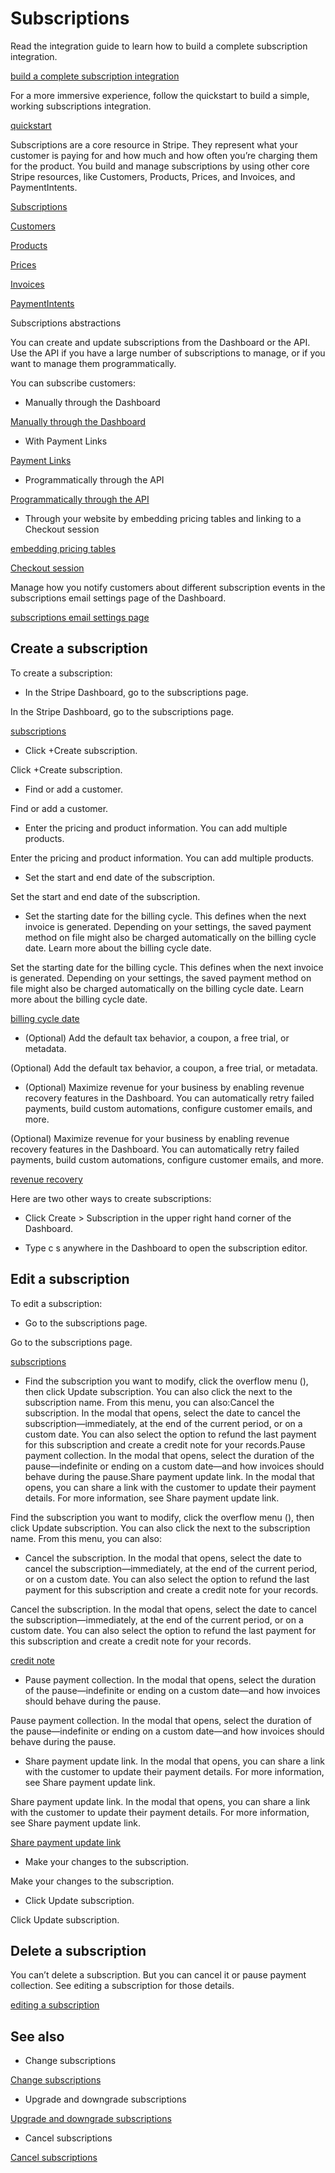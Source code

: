 # Subscriptions

Read the integration guide to learn how to build a complete subscription integration.

[build a complete subscription integration](/billing/subscriptions/build-subscriptions)

For a more immersive experience, follow the quickstart to build a simple, working subscriptions integration.

[quickstart](/billing/quickstart)

Subscriptions are a core resource in Stripe. They represent what your customer is paying for and how much and how often you’re charging them for the product. You build and manage subscriptions by using other core Stripe resources, like Customers, Products, Prices, and Invoices, and PaymentIntents.

[Subscriptions](/billing/subscriptions/creating)

[Customers](/api/customers)

[Products](/api/products)

[Prices](/api/prices)

[Invoices](/api/invoices)

[PaymentIntents](/payments/payment-intents)

Subscriptions abstractions

You can create and update subscriptions from the Dashboard or the API. Use the API if you have a large number of subscriptions to manage, or if you want to manage them programmatically.

You can subscribe customers:

- Manually through the Dashboard

[Manually through the Dashboard](#dashboard)

- With Payment Links

[Payment Links](/payment-links)

- Programmatically through the API

[Programmatically through the API](#api)

- Through your website by embedding pricing tables and linking to a Checkout session

[embedding pricing tables](/payments/checkout/pricing-table)

[Checkout session](/checkout/quickstart)

Manage how you notify customers about different subscription events in the subscriptions email settings page of the Dashboard.

[subscriptions email settings page](https://dashboard.stripe.com/settings/billing/automatic)

## Create a subscription

To create a subscription:

- In the Stripe Dashboard, go to the subscriptions page.

In the Stripe Dashboard, go to the subscriptions page.

[subscriptions](https://dashboard.stripe.com/test/subscriptions)

- Click +Create subscription.

Click +Create subscription.

- Find or add a customer.

Find or add a customer.

- Enter the pricing and product information. You can add multiple products.

Enter the pricing and product information. You can add multiple products.

- Set the start and end date of the subscription.

Set the start and end date of the subscription.

- Set the starting date for the billing cycle. This defines when the next invoice is generated. Depending on your settings, the saved payment method on file might also be charged automatically on the billing cycle date. Learn more about the billing cycle date.

Set the starting date for the billing cycle. This defines when the next invoice is generated. Depending on your settings, the saved payment method on file might also be charged automatically on the billing cycle date. Learn more about the billing cycle date.

[billing cycle date](/billing/subscriptions/billing-cycle)

- (Optional) Add the default tax behavior, a coupon, a free trial, or metadata.

(Optional) Add the default tax behavior, a coupon, a free trial, or metadata.

- (Optional) Maximize revenue for your business by enabling revenue recovery features in the Dashboard. You can automatically retry failed payments, build custom automations, configure customer emails, and more.

(Optional) Maximize revenue for your business by enabling revenue recovery features in the Dashboard. You can automatically retry failed payments, build custom automations, configure customer emails, and more.

[revenue recovery](/billing/revenue-recovery)

Here are two other ways to create subscriptions:

- Click Create >  Subscription in the upper right hand corner of the Dashboard.

- Type c s anywhere in the Dashboard to open the subscription editor.

## Edit a subscription

To edit a subscription:

- Go to the subscriptions page.

Go to the subscriptions page.

[subscriptions](https://dashboard.stripe.com/test/subscriptions)

- Find the subscription you want to modify, click the overflow menu (), then click Update subscription. You can also click the  next to the subscription name. From this menu, you can also:Cancel the subscription. In the modal that opens, select the date to cancel the subscription—immediately, at the end of the current period, or on a custom date. You can also select the option to refund the last payment for this subscription and create a credit note for your records.Pause payment collection. In the modal that opens, select the duration of the pause—indefinite or ending on a custom date—and how invoices should behave during the pause.Share payment update link. In the modal that opens, you can share a link with the customer to update their payment details. For more information, see Share payment update link.

Find the subscription you want to modify, click the overflow menu (), then click Update subscription. You can also click the  next to the subscription name. From this menu, you can also:

- Cancel the subscription. In the modal that opens, select the date to cancel the subscription—immediately, at the end of the current period, or on a custom date. You can also select the option to refund the last payment for this subscription and create a credit note for your records.

Cancel the subscription. In the modal that opens, select the date to cancel the subscription—immediately, at the end of the current period, or on a custom date. You can also select the option to refund the last payment for this subscription and create a credit note for your records.

[credit note](/invoicing/dashboard/credit-notes)

- Pause payment collection. In the modal that opens, select the duration of the pause—indefinite or ending on a custom date—and how invoices should behave during the pause.

Pause payment collection. In the modal that opens, select the duration of the pause—indefinite or ending on a custom date—and how invoices should behave during the pause.

- Share payment update link. In the modal that opens, you can share a link with the customer to update their payment details. For more information, see Share payment update link.

Share payment update link. In the modal that opens, you can share a link with the customer to update their payment details. For more information, see Share payment update link.

[Share payment update link](/billing/subscriptions/update-payment-method)

- Make your changes to the subscription.

Make your changes to the subscription.

- Click Update subscription.

Click Update subscription.

## Delete a subscription

You can’t delete a subscription. But you can cancel it or pause payment collection. See editing a subscription for those details.

[editing a subscription](#edit-susbscription)

## See also

- Change subscriptions

[Change subscriptions](/billing/subscriptions/change)

- Upgrade and downgrade subscriptions

[Upgrade and downgrade subscriptions](/billing/subscriptions/upgrade-downgrade)

- Cancel subscriptions

[Cancel subscriptions](/billing/subscriptions/cancel)

